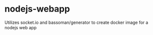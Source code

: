 # nodejs-webapp
Utilizes socket.io and bassoman/generator to create docker image for a nodejs web app
